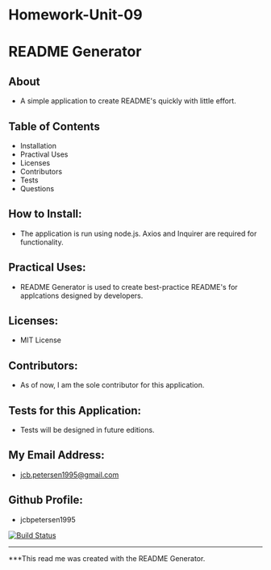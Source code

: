# Homework-Unit-09
# README Generator
## About 
* A simple application to create README's quickly with little effort.
## Table of Contents
* Installation
* Practival Uses
* Licenses
* Contributors
* Tests
* Questions
## How to Install:
* The application is run using node.js. Axios and Inquirer are required for functionality.
## Practical Uses: 
* README Generator is used to create best-practice README's for applcations designed by developers.
## Licenses: 
* MIT License
## Contributors:
* As of now, I am the sole contributor for this application.
## Tests for this Application:
* Tests will be designed in future editions.
## My Email Address: 
* jcb.petersen1995@gmail.com
## Github Profile:
* jcbpetersen1995

[![Build Status](https://travis-ci.com/username/projectname.svg?branch=master)](https://travis-ci.com/username/projectname)
<hr>

***This read me was created with the README Generator.
